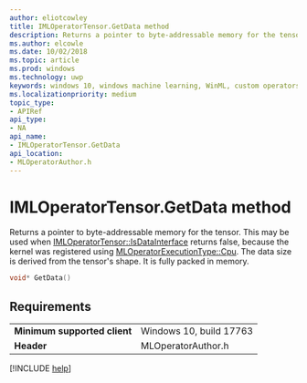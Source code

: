 ```yaml
---
author: eliotcowley
title: IMLOperatorTensor.GetData method
description: Returns a pointer to byte-addressable memory for the tensor.
ms.author: elcowle
ms.date: 10/02/2018
ms.topic: article
ms.prod: windows
ms.technology: uwp
keywords: windows 10, windows machine learning, WinML, custom operators, GetData
ms.localizationpriority: medium
topic_type:
- APIRef
api_type:
- NA
api_name:
- IMLOperatorTensor.GetData
api_location:
- MLOperatorAuthor.h
---
```


# IMLOperatorTensor.GetData method

Returns a pointer to byte-addressable memory for the tensor. This may be used when [IMLOperatorTensor::IsDataInterface](IMLOperatorTensor_IsDataInterface.md) returns false, because the kernel was registered using [MLOperatorExecutionType::Cpu](MLOperatorExecutionType.md). The data size is derived from the tensor's shape. It is fully packed in memory.

```cpp
void* GetData()
```

## Requirements

| | |
|-|-|
| **Minimum supported client** | Windows 10, build 17763 |
| **Header** | MLOperatorAuthor.h |

[!INCLUDE [help](../includes/get-help.md)]
